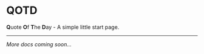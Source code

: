 # QOTD
**Q**uote **O**f **T**he **D**ay - A simple little start page.

---

*More docs coming soon...*
